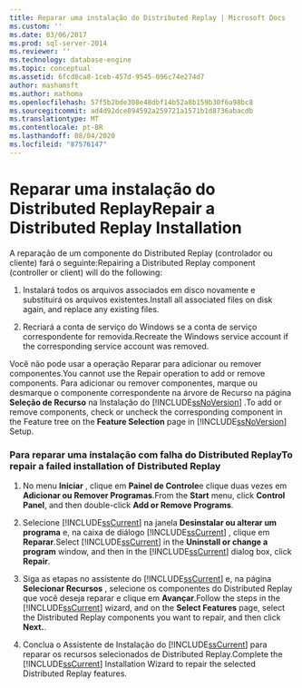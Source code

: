 ```yaml
---
title: Reparar uma instalação do Distributed Replay | Microsoft Docs
ms.custom: ''
ms.date: 03/06/2017
ms.prod: sql-server-2014
ms.reviewer: ''
ms.technology: database-engine
ms.topic: conceptual
ms.assetid: 6fcd8ca8-1ceb-457d-9545-096c74e274d7
author: mashamsft
ms.author: mathoma
ms.openlocfilehash: 57f5b2bde308e48dbf14b52a8b159b30f6a98bc8
ms.sourcegitcommit: ad4d92dce894592a259721a1571b1d8736abacdb
ms.translationtype: MT
ms.contentlocale: pt-BR
ms.lasthandoff: 08/04/2020
ms.locfileid: "87576147"
---
```

# <a name="repair-a-distributed-replay-installation"></a><span data-ttu-id="466a7-102">Reparar uma instalação do Distributed Replay</span><span class="sxs-lookup"><span data-stu-id="466a7-102">Repair a Distributed Replay Installation</span></span>
  <span data-ttu-id="466a7-103">A reparação de um componente do Distributed Replay (controlador ou cliente) fará o seguinte:</span><span class="sxs-lookup"><span data-stu-id="466a7-103">Repairing a Distributed Replay component (controller or client) will do the following:</span></span>  
  
1.  <span data-ttu-id="466a7-104">Instalará todos os arquivos associados em disco novamente e substituirá os arquivos existentes.</span><span class="sxs-lookup"><span data-stu-id="466a7-104">Install all associated files on disk again, and replace any existing files.</span></span>  
  
2.  <span data-ttu-id="466a7-105">Recriará a conta de serviço do Windows se a conta de serviço correspondente for removida.</span><span class="sxs-lookup"><span data-stu-id="466a7-105">Recreate the Windows service account if the corresponding service account was removed.</span></span>  
  
 <span data-ttu-id="466a7-106">Você não pode usar a operação Reparar para adicionar ou remover componentes.</span><span class="sxs-lookup"><span data-stu-id="466a7-106">You cannot use the Repair operation to add or remove components.</span></span> <span data-ttu-id="466a7-107">Para adicionar ou remover componentes, marque ou desmarque o componente correspondente na árvore de Recurso na página **Seleção de Recurso** na Instalação do [!INCLUDE[ssNoVersion](../../includes/ssnoversion-md.md)] .</span><span class="sxs-lookup"><span data-stu-id="466a7-107">To add or remove components, check or uncheck the corresponding component in the Feature tree on the **Feature Selection** page in [!INCLUDE[ssNoVersion](../../includes/ssnoversion-md.md)] Setup.</span></span>  
  
### <a name="to-repair-a-failed-installation-of-distributed-replay"></a><span data-ttu-id="466a7-108">Para reparar uma instalação com falha do Distributed Replay</span><span class="sxs-lookup"><span data-stu-id="466a7-108">To repair a failed installation of Distributed Replay</span></span>  
  
1.  <span data-ttu-id="466a7-109">No menu **Iniciar** , clique em **Painel de Controle**e clique duas vezes em **Adicionar ou Remover Programas**.</span><span class="sxs-lookup"><span data-stu-id="466a7-109">From the **Start** menu, click **Control Panel**, and then double-click **Add or Remove Programs**.</span></span>  
  
2.  <span data-ttu-id="466a7-110">Selecione [!INCLUDE[ssCurrent](../../includes/sscurrent-md.md)] na janela **Desinstalar ou alterar um programa** e, na caixa de diálogo [!INCLUDE[ssCurrent](../../includes/sscurrent-md.md)] , clique em **Reparar**.</span><span class="sxs-lookup"><span data-stu-id="466a7-110">Select [!INCLUDE[ssCurrent](../../includes/sscurrent-md.md)] in the **Uninstall or change a program** window, and then in the [!INCLUDE[ssCurrent](../../includes/sscurrent-md.md)] dialog box, click **Repair**.</span></span>  
  
3.  <span data-ttu-id="466a7-111">Siga as etapas no assistente do [!INCLUDE[ssCurrent](../../includes/sscurrent-md.md)] e, na página **Selecionar Recursos** , selecione os componentes do Distributed Replay que você deseja reparar e clique em **Avançar**.</span><span class="sxs-lookup"><span data-stu-id="466a7-111">Follow the steps in the [!INCLUDE[ssCurrent](../../includes/sscurrent-md.md)] wizard, and on the **Select Features** page, select the Distributed Replay components you want to repair, and then click **Next.**.</span></span>  
  
4.  <span data-ttu-id="466a7-112">Conclua o Assistente de Instalação do [!INCLUDE[ssCurrent](../../includes/sscurrent-md.md)] para reparar os recursos selecionados de Distributed Replay.</span><span class="sxs-lookup"><span data-stu-id="466a7-112">Complete the [!INCLUDE[ssCurrent](../../includes/sscurrent-md.md)] Installation Wizard to repair the selected Distributed Replay features.</span></span>  
  
  
